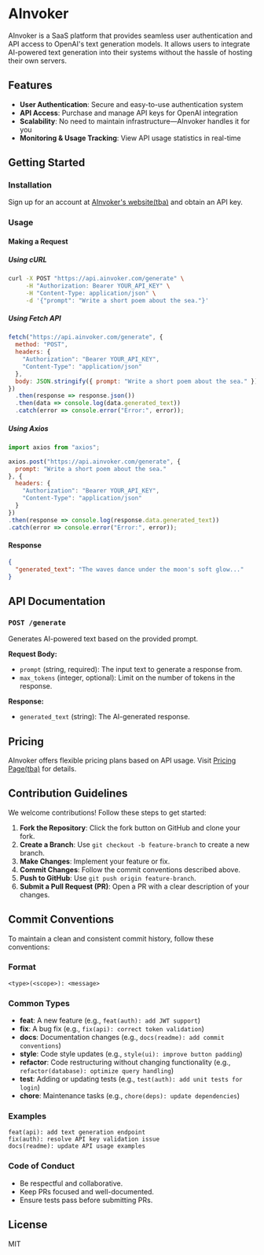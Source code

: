 # AInvoker

AInvoker is a SaaS platform that provides seamless user authentication and API access to OpenAI's text generation models. It allows users to integrate AI-powered text generation into their systems without the hassle of hosting their own servers.

## Features
- **User Authentication**: Secure and easy-to-use authentication system
- **API Access**: Purchase and manage API keys for OpenAI integration
- **Scalability**: No need to maintain infrastructure—AInvoker handles it for you
- **Monitoring & Usage Tracking**: View API usage statistics in real-time

## Getting Started
### Installation
Sign up for an account at [AInvoker's website(tba)](#) and obtain an API key.

### Usage
#### Making a Request
##### Using cURL
```sh
curl -X POST "https://api.ainvoker.com/generate" \
     -H "Authorization: Bearer YOUR_API_KEY" \
     -H "Content-Type: application/json" \
     -d '{"prompt": "Write a short poem about the sea."}'
```

##### Using Fetch API
```javascript
fetch("https://api.ainvoker.com/generate", {
  method: "POST",
  headers: {
    "Authorization": "Bearer YOUR_API_KEY",
    "Content-Type": "application/json"
  },
  body: JSON.stringify({ prompt: "Write a short poem about the sea." })
})
  .then(response => response.json())
  .then(data => console.log(data.generated_text))
  .catch(error => console.error("Error:", error));
```

##### Using Axios
```javascript
import axios from "axios";

axios.post("https://api.ainvoker.com/generate", {
  prompt: "Write a short poem about the sea."
}, {
  headers: {
    "Authorization": "Bearer YOUR_API_KEY",
    "Content-Type": "application/json"
  }
})
.then(response => console.log(response.data.generated_text))
.catch(error => console.error("Error:", error));
```

#### Response
```json
{
  "generated_text": "The waves dance under the moon's soft glow..."
}
```

## API Documentation
### `POST /generate`
Generates AI-powered text based on the provided prompt.

**Request Body:**
- `prompt` (string, required): The input text to generate a response from.
- `max_tokens` (integer, optional): Limit on the number of tokens in the response.

**Response:**
- `generated_text` (string): The AI-generated response.

## Pricing
AInvoker offers flexible pricing plans based on API usage. Visit [Pricing Page(tba)](#) for details.

## Contribution Guidelines
We welcome contributions! Follow these steps to get started:

1. **Fork the Repository**: Click the fork button on GitHub and clone your fork.
2. **Create a Branch**: Use `git checkout -b feature-branch` to create a new branch.
3. **Make Changes**: Implement your feature or fix.
4. **Commit Changes**: Follow the commit conventions described above.
5. **Push to GitHub**: Use `git push origin feature-branch`.
6. **Submit a Pull Request (PR)**: Open a PR with a clear description of your changes.
## Commit Conventions
To maintain a clean and consistent commit history, follow these conventions:

### Format
```
<type>(<scope>): <message>
```

### Common Types
- **feat**: A new feature (e.g., `feat(auth): add JWT support`)
- **fix**: A bug fix (e.g., `fix(api): correct token validation`)
- **docs**: Documentation changes (e.g., `docs(readme): add commit conventions`)
- **style**: Code style updates (e.g., `style(ui): improve button padding`)
- **refactor**: Code restructuring without changing functionality (e.g., `refactor(database): optimize query handling`)
- **test**: Adding or updating tests (e.g., `test(auth): add unit tests for login`)
- **chore**: Maintenance tasks (e.g., `chore(deps): update dependencies`)

### Examples
```
feat(api): add text generation endpoint
fix(auth): resolve API key validation issue
docs(readme): update API usage examples
```

### Code of Conduct
- Be respectful and collaborative.
- Keep PRs focused and well-documented.
- Ensure tests pass before submitting PRs.

## License
MIT
